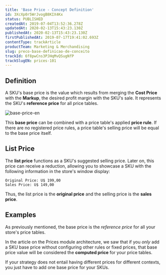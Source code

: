 ```yaml
---
title: 'Base Price - Concept Definition'
id: 3XcXp0r5WrJvogB8KIX4Kx
status: PUBLISHED
createdAt: 2019-07-04T13:52:36.278Z
updatedAt: 2020-02-13T15:43:23.130Z
publishedAt: 2020-02-13T15:43:23.130Z
firstPublishedAt: 2019-07-17T19:41:02.693Z
contentType: trackArticle
productTeam: Marketing & Merchandising
slug: preco-base-definicao-de-conceito
trackId: 6f8pwCns3PJHqMvQSugNfP
trackSlugEN: prices-101
---
```


## Definition

A SKU's base price is the value which results from merging the **Cost Price** with the **Markup**, the desired profit margin with the SKU's sale. It represents the SKU's __reference price__ for all price tables. 

![base-price-en](//images.ctfassets.net/alneenqid6w5/cbmJa638a5NuZHtjF1FPN/4bb70f39b01a19c15ec07525e8372329/base-price-en.png)

This **base price** can be combined with a price table's applied **price rule**. If there are no registered price rules, a price table's selling price will be equal to the base price itself.

## List Price

The __list price__ functions as a SKU's suggested selling price. Later on, this price can receive a reduction, allowing you to showcase a SKU with the following information in the store's window display:

```
Original Price: U$ 199,00
Sales Price: U$ 149,00
```

Thus, the list price is the **original price** and the selling price is the __sales price__. 

## Examples

As previously mentioned, the base price is the *reference price* for all your store's price tables. 

In the article on the Prices module architecture, we saw that if you *only* add a SKU base price without configuring other rules or fixed prices, that base price value will be considered the __computed price__ for your price tables.

If your strategy does not entail having different prices for different contexts, you just have to add one base price for your SKUs.
